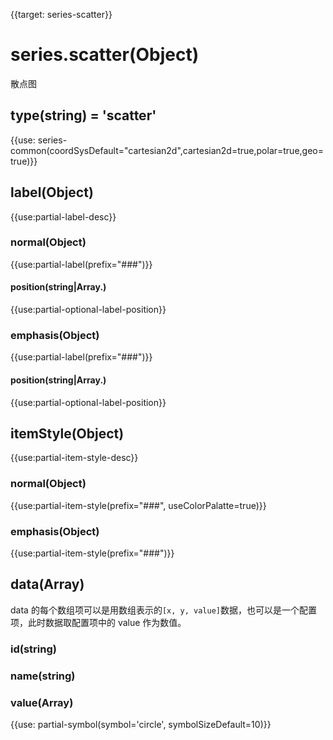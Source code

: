 {{target: series-scatter}}

# series.scatter(Object)

散点图

## type(string) = 'scatter'

{{use: series-common(coordSysDefault="cartesian2d",cartesian2d=true,polar=true,geo=true)}}



## label(Object)
{{use:partial-label-desc}}
### normal(Object)
{{use:partial-label(prefix="###")}}
#### position(string|Array.<string>)
{{use:partial-optional-label-position}}
### emphasis(Object)
{{use:partial-label(prefix="###")}}
#### position(string|Array.<string>)
{{use:partial-optional-label-position}}



## itemStyle(Object)
{{use:partial-item-style-desc}}
### normal(Object)
{{use:partial-item-style(prefix="###", useColorPalatte=true)}}
### emphasis(Object)
{{use:partial-item-style(prefix="###")}}




## data(Array)

data 的每个数组项可以是用数组表示的`[x, y, value]`数据，也可以是一个配置项，此时数据取配置项中的 value 作为数值。

### id(string)

### name(string)

### value(Array)

{{use: partial-symbol(symbol='circle', symbolSizeDefault=10)}}

###
